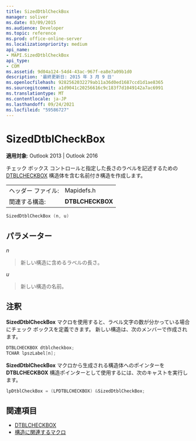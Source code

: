 ```yaml
---
title: SizedDtblCheckBox
manager: soliver
ms.date: 03/09/2015
ms.audience: Developer
ms.topic: reference
ms.prod: office-online-server
ms.localizationpriority: medium
api_name:
- MAPI.SizedDtblCheckBox
api_type:
- COM
ms.assetid: 9d04a124-54d4-43ac-967f-ea8e7a09b1d0
description: '最終更新日: 2015 年 3 月 9 日'
ms.openlocfilehash: 9282562032279ab11a36d0ed1687ccd1d1ae8365
ms.sourcegitcommit: a1d9041c20256616c9c183f7d1049142a7ac6991
ms.translationtype: MT
ms.contentlocale: ja-JP
ms.lasthandoff: 09/24/2021
ms.locfileid: "59586727"
---
```

# <a name="sizeddtblcheckbox"></a>SizedDtblCheckBox
 
**適用対象**: Outlook 2013 | Outlook 2016 
  
チェック ボックス コントロールと指定した長さのラベルを記述するための [DTBLCHECKBOX](dtblcheckbox.md) 構造体を含む名前付き構造を作成します。 
  
|||
|:-----|:-----|
|ヘッダー ファイル:  <br/> |Mapidefs.h  <br/> |
|関連する構造:  <br/> |**DTBLCHECKBOX** <br/> |
   
```cpp
SizedDtblCheckBox (n, u)
```

## <a name="parameters"></a>パラメーター

_n_
  
> 新しい構造に含めるラベルの長さ。
    
_u_
  
> 新しい構造の名前。
    
## <a name="remarks"></a>注釈

**SizedDtblCheckBox** マクロを使用すると、ラベル文字の数が分かっている場合にチェック ボックスを定義できます。 新しい構造は、次のメンバーで作成されます。 
  
```cpp
DTBLCHECKBOX dtblcheckbox;
TCHAR lpszLabel[n];
```

**SizedDtblCheckBox** マクロから生成される構造体へのポインターを **DTBLCHECKBOX** 構造ポインターとして使用するには、次のキャストを実行します。 
  
```cpp
lpDtblCheckBox = (LPDTBLCHECKBOX) &SizedDtblCheckBox;
```

## <a name="see-also"></a>関連項目

- [DTBLCHECKBOX](dtblcheckbox.md)
- [構造に関連するマクロ](macros-related-to-structures.md)

